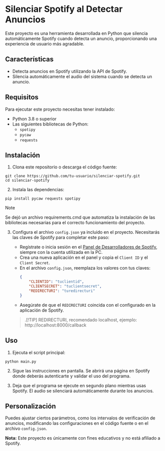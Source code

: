 # Silenciar Spotify al Detectar Anuncios

Este proyecto es una herramienta desarrollada en Python que silencia automáticamente Spotify cuando detecta un anuncio, proporcionando una experiencia de usuario más agradable.

## Características
- Detecta anuncios en Spotify utilizando la API de Spotify.
- Silencia automáticamente el audio del sistema cuando se detecta un anuncio.


## Requisitos
Para ejecutar este proyecto necesitas tener instalado:

- Python 3.8 o superior
- Las siguientes bibliotecas de Python:
  - `spotipy`
  - `pycaw`
  - `requests`

## Instalación
1. Clona este repositorio o descarga el código fuente:

```
git clone https://github.com/tu-usuario/silenciar-spotify.git
cd silenciar-spotify
```

2. Instala las dependencias:

```
pip install pycaw requests spotipy
```
>[!NOTE]
>Se dejó un archivo requirements.cmd que automatiza la instalación de las bibliotecas necesarias para el correcto funcionamiento del proyecto. 
3. Configura el archivo `config.json` ya incluido en el proyecto. Necesitarás las claves de Spotify para completar este paso:
 
   - Regístrate o inicia sesión en el [Panel de Desarrolladores de Spotify](https://developer.spotify.com/dashboard/applications), siempre con la cuenta utilizada en la PC.
   - Crea una nueva aplicación en el panel y copia el `Client ID` y el `Client Secret`.
   - En el archivo `config.json`, reemplaza los valores con tus claves:
     ```json
     {
         "CLIENTID": "tuclientid",
         "CLIENTSECRET": "tuclientsecret",
         "REDIRECTURI": "turedirecturi"
     }
     ```
   - Asegúrate de que el `REDIRECTURI` coincida con el configurado en la aplicación de Spotify.
   > .[!TIP]
   > REDIRECTURI, recomendado localhost, ejemplo: http://localhost:8000/callback

## Uso

1. Ejecuta el script principal:

```
python main.py
```

2. Sigue las instrucciones en pantalla. Se abrirá una página en Spotify donde deberás autenticarte y validar el uso del programa.

3. Deja que el programa se ejecute en segundo plano mientras usas Spotify. El audio se silenciará automáticamente durante los anuncios.

## Personalización
Puedes ajustar ciertos parámetros, como los intervalos de verificación de anuncios, modificando las configuraciones en el código fuente o en el archivo `config.json`.


**Nota:** Este proyecto es únicamente con fines educativos y no está afiliado a Spotify.
